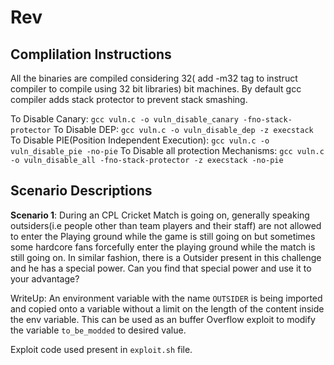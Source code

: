 # Rev

## Complilation Instructions

All the binaries are compiled considering 32( add -m32 tag to instruct compiler to compile using 32 bit libraries) bit machines. By default gcc compiler adds stack protector to prevent stack smashing.

To Disable Canary:
	`gcc vuln.c -o vuln_disable_canary -fno-stack-protector`
To Disable DEP:
	`gcc vuln.c -o vuln_disable_dep -z execstack`
To Disable PIE(Position Independent Execution):
	`gcc vuln.c -o vuln_disable_pie -no-pie`
To Disable all protection Mechanisms:
	`gcc vuln.c -o vuln_disable_all -fno-stack-protector -z execstack -no-pie`

## Scenario Descriptions

**Scenario 1**: During an CPL Cricket Match is going on, generally speaking outsiders(i.e people other than team players and their staff)
are not allowed to enter the Playing ground while the game is still going on but sometimes some hardcore fans forcefully enter 
the playing ground while the match is still going on. In similar fashion, there is a Outsider present in this challenge and 
he has a special power. Can you find that special power and use it to your advantage?

WriteUp: An environment variable with the name `OUTSIDER` is being imported and copied onto a variable without a limit on the
length of the content inside the env variable. This can be used as an buffer Overflow exploit to modify the variable `to_be_modded` to desired value.

Exploit code used present in `exploit.sh` file. 
